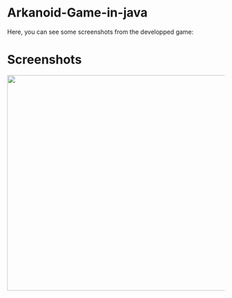 # Arkanoid-Game-in-java
Here, you can see some screenshots from the developped game:
# Screenshots
<p align="center">
  <img width="590" height="500" src="https://github.com/SajjadAkherati99/Arkanoid-Game-in-java/tree/master/screenshots/1.PNG">
</p>
